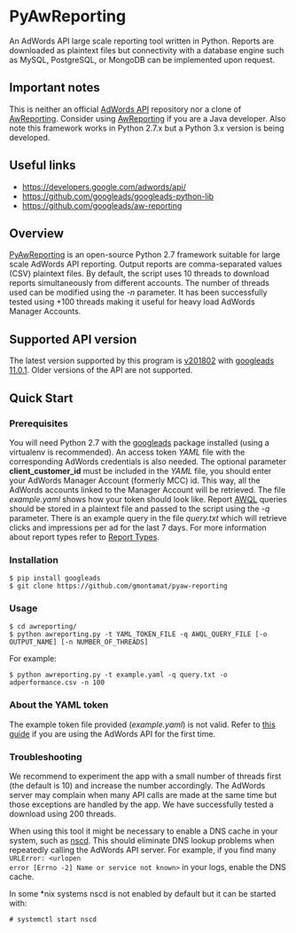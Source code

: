 # PyAwReporting

An AdWords API large scale reporting tool written in Python. Reports are downloaded as plaintext files but connectivity
with a database engine such as MySQL, PostgreSQL, or MongoDB can be implemented upon request.

## Important notes

This is neither an official [AdWords API](https://developers.google.com/adwords/api/) repository nor a clone of
[AwReporting](https://github.com/googleads/aw-reporting). Consider using
[AwReporting](https://github.com/googleads/aw-reporting) if you are a Java developer. Also note this framework works in
Python 2.7.x but a Python 3.x version is being developed.

## Useful links

* https://developers.google.com/adwords/api/
* https://github.com/googleads/googleads-python-lib
* https://github.com/googleads/aw-reporting

## Overview

[PyAwReporting](https://github.com/gmontamat/pyaw-reporting) is an open-source Python 2.7 framework suitable for large
scale AdWords API reporting. Output reports are comma-separated values (CSV) plaintext files. By default, the script
uses 10 threads to download reports simultaneously from different accounts. The number of threads used can be modified
using the *-n* parameter. It has been successfully tested using +100 threads making it useful for heavy load AdWords
Manager Accounts.

## Supported API version

The latest version supported by this program is
[v201802](http://googleadsdeveloper.blogspot.com/2018/02/announcing-v201802-of-adwords-api.html) with
[googleads 11.0.1](https://pypi.python.org/pypi/googleads). Older versions of the API are not supported.

## Quick Start

### Prerequisites

You will need Python 2.7 with the [googleads](https://pypi.python.org/pypi/googleads) package installed (using a
virtualenv is recommended). An access token *YAML* file with the corresponding AdWords credentials is also needed. The
optional parameter **client\_customer\_id** must be included in the *YAML* file, you should enter your AdWords Manager
Account (formerly MCC) id. This way, all the AdWords accounts linked to the Manager Account will be retrieved. The file
*example.yaml* shows how your token should look like. Report
[AWQL](https://developers.google.com/adwords/api/docs/guides/awql) queries should be stored in a plaintext file and
passed to the script using the *-q* parameter. There is an example query in the file *query.txt* which will retrieve
clicks and impressions per ad for the last 7 days. For more information about report types refer to
[Report Types](https://developers.google.com/adwords/api/docs/appendix/reports).

### Installation

```
$ pip install googleads
$ git clone https://github.com/gmontamat/pyaw-reporting
```

### Usage

```
$ cd awreporting/
$ python awreporting.py -t YAML_TOKEN_FILE -q AWQL_QUERY_FILE [-o OUTPUT_NAME] [-n NUMBER_OF_THREADS]
```

For example:

```
$ python awreporting.py -t example.yaml -q query.txt -o adperformance.csv -n 100
```

### About the YAML token

The example token file provided (*example.yaml*) is not valid. Refer to
[this guide](https://developers.google.com/adwords/api/docs/guides/first-api-call) if you are using the AdWords API for
the first time.

### Troubleshooting

We recommend to experiment the app with a small number of threads first (the default is 10) and increase the number
accordingly. The AdWords server may complain when many API calls are made at the same time but those exceptions are
handled by the app. We have successfully tested a download using 200 threads.

When using this tool it might be necessary to enable a DNS cache in your system, such as
[nscd](http://man7.org/linux/man-pages/man8/nscd.8.html). This should eliminate DNS lookup problems when repeatedly
calling the AdWords API server. For example, if you find many <code>URLError: <urlopen error [Errno -2] Name or service
not known></code> in your logs, enable the DNS cache.

In some *nix systems nscd is not enabled by default but it can be started with:

<code># systemctl start nscd</code>
